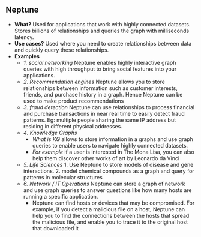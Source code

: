 ## Neptune
- **What?** Used for applications that work with highly connected datasets. Stores billions of relationships and queries the graph with milliseconds latency.
- **Use cases?** Used where you need to create relationships between data and quickly query these relationships.    
- **Examples**
  - *1. social networking* Neptune enables highly interactive graph queries with high throughput to bring social features into your applications.
  - *2. Recommendation engines* Neptune allows you to store relationships between information such as customer interests, friends, and purchase history in a graph. Hence Neptune can be used to make product recommendations 
  - *3. fraud detection* Neptune can use relationships to process financial and purchase transactions in near real time to easily detect fraud patterns. Eg: multiple people sharing the same IP address but residing in different physical addresses.
  - *4. Knowledge Graphs*
    - *What is KG* allows to store information in a graphs and use graph queries to enable users to navigate highly connected datasets.
    - *For example*  if a user is interested in The Mona Lisa, you can also help them discover other works of art by Leonardo da Vinci 
  - *5. Life Sciences* 1. Use Neptune to store models of disease and gene interactions. 2. model chemical compounds as a graph and query for patterns in molecular structures
  - *6. Network / IT Operations* Neptune can store a graph of network and use graph queries to answer questions like how many hosts are running a specific application.
    - Neptune can find hosts or devices that may be compromised. For example, if you detect a malicious file on a host, Neptune can help you to find the connections between the hosts that spread the malicious file, and enable you to trace it to the original host that downloaded it
